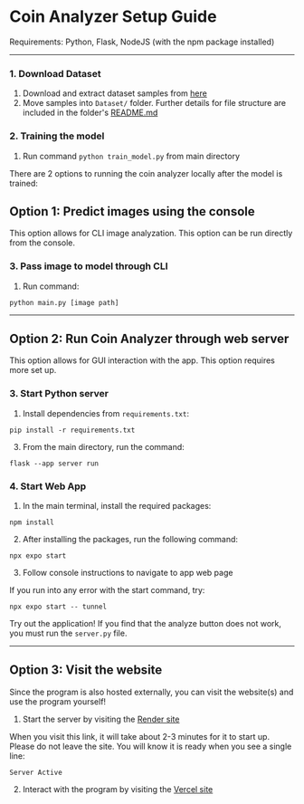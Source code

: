 
# Coin Analyzer Setup Guide
Requirements: Python, Flask, NodeJS (with the npm package installed)

---

### 1. Download Dataset
1. Download and extract dataset samples from [here](https://www.kaggle.com/datasets/sergiosaharovskiy/uscoins)
2. Move samples into `Dataset/` folder. Further details for file structure are included in the folder's [README.md](Dataset/README.md)

### 2. Training the model

1. Run command `python train_model.py` from main directory

There are 2 options to running the coin analyzer locally after the model is trained:

## Option 1: Predict images using the console

This option allows for CLI image analyzation. This option can be run directly from the console.

### 3. Pass image to model through CLI

1. Run command:

```
python main.py [image path]
```

---

## Option 2: Run Coin Analyzer through web server

This option allows for GUI interaction with the app. This option requires more set up.

### 3. Start Python server

1. Install dependencies from `requirements.txt`:
```
pip install -r requirements.txt
```

3. From the main directory, run the command:

```
flask --app server run
``` 
### 4. Start Web App

1. In the main terminal, install the required packages:

```
npm install
```

2. After installing the packages, run the following command:

```
npx expo start
```
3. Follow console instructions to navigate to app web page

If you run into any error with the start command, try:

```
npx expo start -- tunnel
```
Try out the application! If you find that the analyze button does not work, you must run the ```server.py``` file.

---
## Option 3: Visit the website 

Since the program is also hosted externally, you can visit the website(s) and use the program yourself!

1. Start the server by visiting the [Render site](https://banknoteanalyzer-so7n.onrender.com/)

When you visit this link, it will take about 2-3 minutes for it to start up. Please do not leave the site. You will know it is ready when you see a single line:

```
Server Active
```

2. Interact with the program by visiting the [Vercel site](https://banknote-analyzer-mdym.vercel.app/)

